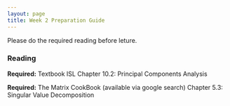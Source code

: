 ```yaml
---
layout: page
title: Week 2 Preparation Guide
---
```


Please do the required reading before leture.

### Reading ###
**Required:** Textbook ISL Chapter 10.2: Principal Components Analysis

**Required:** The Matrix CookBook (available via google search) Chapter 5.3:  Singular Value Decomposition

